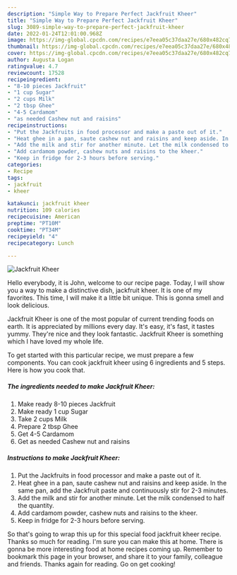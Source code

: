 ```yaml
---
description: "Simple Way to Prepare Perfect Jackfruit Kheer"
title: "Simple Way to Prepare Perfect Jackfruit Kheer"
slug: 3089-simple-way-to-prepare-perfect-jackfruit-kheer
date: 2022-01-24T12:01:00.968Z
image: https://img-global.cpcdn.com/recipes/e7eea05c37daa27e/680x482cq70/jackfruit-kheer-recipe-main-photo.jpg
thumbnail: https://img-global.cpcdn.com/recipes/e7eea05c37daa27e/680x482cq70/jackfruit-kheer-recipe-main-photo.jpg
cover: https://img-global.cpcdn.com/recipes/e7eea05c37daa27e/680x482cq70/jackfruit-kheer-recipe-main-photo.jpg
author: Augusta Logan
ratingvalue: 4.7
reviewcount: 17528
recipeingredient:
- "8-10 pieces Jackfruit"
- "1 cup Sugar"
- "2 cups Milk"
- "2 tbsp Ghee"
- "4-5 Cardamom"
- "as needed Cashew nut and raisins"
recipeinstructions:
- "Put the Jackfruits in food processor and make a paste out of it."
- "Heat ghee in a pan, saute cashew nut and raisins and keep aside. In the same pan, add the Jackfruit paste and continuously stir for 2-3 minutes."
- "Add the milk and stir for another minute. Let the milk condensed to half the quantity."
- "Add cardamom powder, cashew nuts and raisins to the kheer."
- "Keep in fridge for 2-3 hours before serving."
categories:
- Recipe
tags:
- jackfruit
- kheer

katakunci: jackfruit kheer 
nutrition: 109 calories
recipecuisine: American
preptime: "PT10M"
cooktime: "PT34M"
recipeyield: "4"
recipecategory: Lunch

---
```



![Jackfruit Kheer](https://img-global.cpcdn.com/recipes/e7eea05c37daa27e/680x482cq70/jackfruit-kheer-recipe-main-photo.jpg)

Hello everybody, it is John, welcome to our recipe page. Today, I will show you a way to make a distinctive dish, jackfruit kheer. It is one of my favorites. This time, I will make it a little bit unique. This is gonna smell and look delicious.



Jackfruit Kheer is one of the most popular of current trending foods on earth. It is appreciated by millions every day. It's easy, it's fast, it tastes yummy. They're nice and they look fantastic. Jackfruit Kheer is something which I have loved my whole life.


To get started with this particular recipe, we must prepare a few components. You can cook jackfruit kheer using 6 ingredients and 5 steps. Here is how you cook that.

<!--inarticleads1-->

##### The ingredients needed to make Jackfruit Kheer:

1. Make ready 8-10 pieces Jackfruit
1. Make ready 1 cup Sugar
1. Take 2 cups Milk
1. Prepare 2 tbsp Ghee
1. Get 4-5 Cardamom
1. Get as needed Cashew nut and raisins




<!--inarticleads2-->

##### Instructions to make Jackfruit Kheer:

1. Put the Jackfruits in food processor and make a paste out of it.
1. Heat ghee in a pan, saute cashew nut and raisins and keep aside. In the same pan, add the Jackfruit paste and continuously stir for 2-3 minutes.
1. Add the milk and stir for another minute. Let the milk condensed to half the quantity.
1. Add cardamom powder, cashew nuts and raisins to the kheer.
1. Keep in fridge for 2-3 hours before serving.




So that's going to wrap this up for this special food jackfruit kheer recipe. Thanks so much for reading. I'm sure you can make this at home. There is gonna be more interesting food at home recipes coming up. Remember to bookmark this page in your browser, and share it to your family, colleague and friends. Thanks again for reading. Go on get cooking!
